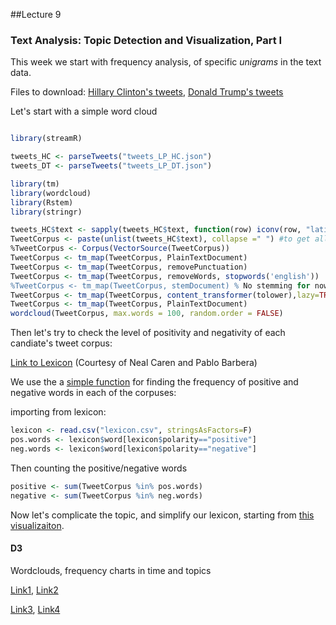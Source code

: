 
##Lecture 9

### Text Analysis: Topic Detection and Visualization, Part I

This week we start with frequency analysis, of specific _unigrams_ in the text data.

Files to download: [Hillary Clinton's tweets](https://www.dropbox.com/s/5eo0f3bmyxjdw5x/tweets_LP_HC.json?dl=0), [Donald Trump's tweets](https://www.dropbox.com/s/p8ih89vvseup8ym/tweets_LP_DT.json?dl=0)


Let's start with a simple word cloud
```r

library(streamR)

tweets_HC <- parseTweets("tweets_LP_HC.json")
tweets_DT <- parseTweets("tweets_LP_DT.json")

library(tm)
library(wordcloud)
library(Rstem)
library(stringr)

tweets_HC$text <- sapply(tweets_HC$text, function(row) iconv(row, "latin1", "ASCII", sub=""))
TweetCorpus <- paste(unlist(tweets_HC$text), collapse =" ") #to get all of the tweets together
%TweetCorpus <- Corpus(VectorSource(TweetCorpus))
TweetCorpus <- tm_map(TweetCorpus, PlainTextDocument)
TweetCorpus <- tm_map(TweetCorpus, removePunctuation)
TweetCorpus <- tm_map(TweetCorpus, removeWords, stopwords('english'))
%TweetCorpus <- tm_map(TweetCorpus, stemDocument) % No stemming for now!
TweetCorpus <- tm_map(TweetCorpus, content_transformer(tolower),lazy=TRUE)
TweetCorpus <- tm_map(TweetCorpus, PlainTextDocument)
wordcloud(TweetCorpus, max.words = 100, random.order = FALSE)

```

Then let's try to check the level of positivity and negativity of each candiate's tweet corpus:

[Link to Lexicon](https://www.dropbox.com/s/fjc9yd0h1jur51a/lexicon.csv?dl=0) (Courtesy of Neal Caren and Pablo Barbera)

We use the a [simple function](https://github.com/pablobarbera/social-media-workshop/blob/master/02-twitter-data-analysis.r) for finding the frequency of positive and negative words in each of the corpuses:

importing from lexicon:

```r
lexicon <- read.csv("lexicon.csv", stringsAsFactors=F)
pos.words <- lexicon$word[lexicon$polarity=="positive"]
neg.words <- lexicon$word[lexicon$polarity=="negative"]
```

Then counting the positive/negative words

```r
positive <- sum(TweetCorpus %in% pos.words)
negative <- sum(TweetCorpus %in% neg.words)
```

Now let's complicate the topic, and simplify our lexicon, starting from [this visualizaiton](http://www.nytimes.com/interactive/2016/03/11/us/elections/what-parties-debate-or-ignore.html?action=click&pgtype=Homepage&clickSource=image&module=b-lede-package-region&region=top-news&WT.nav=top-news&hp&_r=0).

#### D3

Wordclouds, frequency charts in time and topics

[Link1](http://www.nytimes.com/interactive/2012/09/04/us/politics/democratic-convention-words.html), [Link2](http://bl.ocks.org/mbostock/4063269) 

[Link3](), [Link4]()
